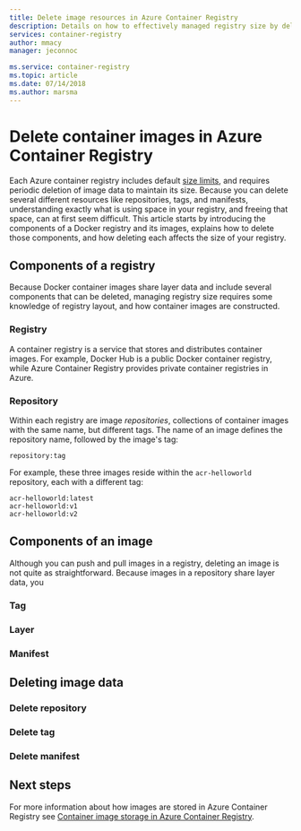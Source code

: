 ```yaml
---
title: Delete image resources in Azure Container Registry
description: Details on how to effectively managed registry size by deleting container image data.
services: container-registry
author: mmacy
manager: jeconnoc

ms.service: container-registry
ms.topic: article
ms.date: 07/14/2018
ms.author: marsma
---
```


# Delete container images in Azure Container Registry

Each Azure container registry includes default [size limits](container-registry-skus.md#sku-feature-matrix), and requires periodic deletion of image data to maintain its size. Because you can delete several different resources like repositories, tags, and manifests, understanding exactly what is using space in your registry, and freeing that space, can at first seem difficult. This article starts by introducing the components of a Docker registry and its images, explains how to delete those components, and how deleting each affects the size of your registry.

## Components of a registry

Because Docker container images share layer data and include several components that can be deleted, managing registry size requires some knowledge of registry layout, and how container images are constructed.

### Registry

A container registry is a service that stores and distributes container images. For example, Docker Hub is a public Docker container registry, while Azure Container Registry provides private container registries in Azure.

### Repository

Within each registry are image *repositories*, collections of container images with the same name, but different tags. The name of an image defines the repository name, followed by the image's tag:

`repository:tag`

For example, these three images reside within the `acr-helloworld` repository, each with a different tag:

```
acr-helloworld:latest
acr-helloworld:v1
acr-helloworld:v2
```

## Components of an image

Although you can push and pull images in a registry, deleting an image is not quite as straightforward. Because images in a repository share layer data, you

### Tag

### Layer

### Manifest

## Deleting image data

### Delete repository

### Delete tag

### Delete manifest

## Next steps

For more information about how images are stored in Azure Container Registry see [Container image storage in Azure Container Registry](container-registry-storage.md).

<!-- IMAGES -->

<!-- LINKS - External -->
[portal]: https://portal.azure.com

<!-- LINKS - Internal -->
